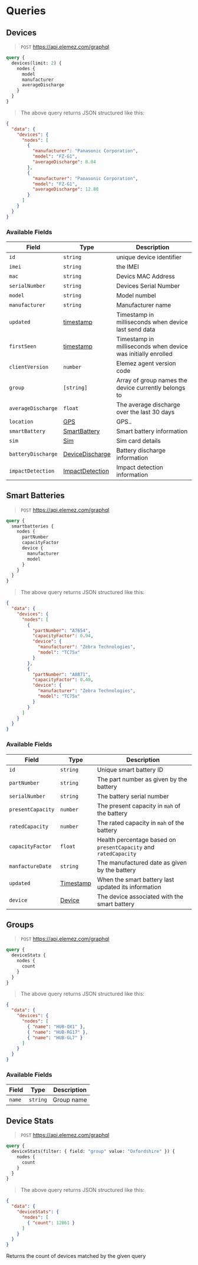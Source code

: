 # Queries

## Devices

> `POST` https://api.elemez.com/graphql

```graphql
query {
  devices(limit: 2) {
    nodes {
      model
      manufacturer
      averageDischarge
    }
  }
}
```

> The above query returns JSON structured like this:

```json
{
  "data": {
    "devices": {
      "nodes": [
        {
          "manufacturer": "Panasonic Corporation",
          "model": "FZ-G1",
          "averageDischarge": 8.04
        },
        {
          "manufacturer": "Panasonic Corporation",
          "model": "FZ-G1",
          "averageDischarge": 12.88
        }
      ]
    }
  }
}
```

### Available Fields
| Field              | Type                                | Description                                                  |
| ---------          | --------                            | -----------                                                  |
| `id`               | `string`                            | unique device identifier                                     |
| `imei`             | `string`                            | the IMEI                                                     |
| `mac`              | `string`                            | Devics MAC Address                                           |
| `serialNumber`     | `string`                            | Devices Serial Number                                        |
| `model`            | `string`                            | Model numbel                                                 |
| `manufacturer`     | `string`                            | Manufacturer name                                            |
| `updated`          | [timestamp](#timestamp)             | Timestamp in milliseconds when device last send data         |
| `firstSeen`        | [timestamp](#timestamp)             | Timestamp in milliseconds when device was initially enrolled |
| `clientVersion`    | `number`                            | Elemez agent version code                                    |
| `group`            | `[string]`                          | Array of group names the device currently belongs to         |
| `averageDischarge` | `float`                             | The average discharge over the last 30 days                  |
| `location`         | [GPS](#gps)                         | GPS..                                                        |
| `smartBattery`     | [SmartBattery](#smart-batteries)     | Smart battery information                                    |
| `sim`              | [Sim](#sim)                         | Sim card details                                             |
| `batteryDischarge` | [DeviceDischarge](#devicedischarge) | Battery discharge information                                |
| `impactDetection`  | [ImpactDetection](#impactdetection) | Impact detection information |

## Smart Batteries

> `POST` https://api.elemez.com/graphql

```graphql
query {
  smartbatteries {
    nodes {
      partNumber
      capacityFactor
      device {
        manufacturer
        model
      } 
    }
  }
}
```

> The above query returns JSON structured like this:

```json
{
  "data": {
    "devices": {
      "nodes": [
        {
          "partNumber": "A7654",
          "capacityFactor": 0.94,
          "device": {
            "manufacturer": "Zebra Technologies",
            "model": "TC75x"
          }
        },
        {
          "partNumber": "A8871",
          "capacityFactor": 0.40,
          "device": {
            "manufacturer": "Zebra Technologies",
            "model": "TC75x"
          }
        }
      ]
    }
  }
}
```

### Available Fields
| Field             | Type                    | Description                                          |
| -----             | ----                    | -----------                                          |
| `id`              | `string`                | Unique smart battery ID                              |
| `partNumber`      | `string`                | The part number as given by the battery              |
| `serialNumber`    | `string`                | The battery serial number                            |
| `presentCapacity` | `number`                | The present capacity in `mah` of the battery         |
| `ratedCapacity`   | `number`                | The rated capacity in `mah` of the battery           |
| `capacityFactor`  | `float`                 | Health percentage based on `presentCapacity` and `ratedCapacity` |
| `manfactureDate`  | `string`                | The manufactured date as given by the battery        |
| `updated`         | [Timestamp](#timestamp) | When the smart battery last updated its information |
| `device`          | [Device](#devices)      | The device associated with the smart battery         |

## Groups

> `POST` https://api.elemez.com/graphql

```graphql
query {
  deviceStats {
    nodes {
      count
    }
  }
}
```

> The above query returns JSON structured like this:

```json
{
  "data": {
    "devices": {
      "nodes": [
        { "name": "HUB-OX1" },
        { "name": "HUB-RG17" },
        { "name": "HUB-GL7" }
      ]
    }
  }
}
```

### Available Fields
| Field             | Type                    | Description                                          |
| -----             | ----                    | -----------                                          |
| `name`            | `string`                | Group name                                           |

## Device Stats

> `POST` https://api.elemez.com/graphql

```graphql
query {
  deviceStats(filter: { field: "group" value: "Oxfordshire" }) {
    nodes {
      count
    }
  }
}
```

> The above query returns JSON structured like this:

```json
{
  "data": {
    "deviceStats": {
      "nodes": [
        { "count": 12861 }
      ]
    }
  }
}
```

Returns the count of devices matched by the given query
